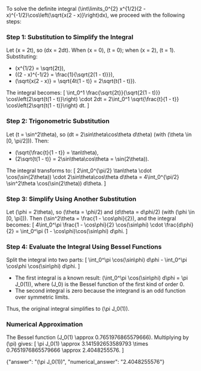 

To solve the definite integral \(\int\limits_0^{2} x^{1/2}(2 - x)^{-1/2}\cos\left(\sqrt{x(2 - x)}\right)dx\), we proceed with the following steps:

### Step 1: Substitution to Simplify the Integral
Let \(x = 2t\), so \(dx = 2dt\). When \(x = 0\), \(t = 0\); when \(x = 2\), \(t = 1\). Substituting:
- \(x^{1/2} = \sqrt{2t}\),
- \((2 - x)^{-1/2} = \frac{1}{\sqrt{2(1 - t)}}\),
- \(\sqrt{x(2 - x)} = \sqrt{4t(1 - t)} = 2\sqrt{t(1 - t)}\).

The integral becomes:
\[
\int_0^1 \frac{\sqrt{2t}}{\sqrt{2(1 - t)}} \cos\left(2\sqrt{t(1 - t)}\right) \cdot 2dt = 2\int_0^1 \sqrt{\frac{t}{1 - t}} \cos\left(2\sqrt{t(1 - t)}\right) dt.
\]

### Step 2: Trigonometric Substitution
Let \(t = \sin^2\theta\), so \(dt = 2\sin\theta\cos\theta d\theta\) (with \(\theta \in [0, \pi/2]\)). Then:
- \(\sqrt{\frac{t}{1 - t}} = \tan\theta\),
- \(2\sqrt{t(1 - t)} = 2\sin\theta\cos\theta = \sin(2\theta)\).

The integral transforms to:
\[
2\int_0^{\pi/2} \tan\theta \cdot \cos(\sin(2\theta)) \cdot 2\sin\theta\cos\theta d\theta = 4\int_0^{\pi/2} \sin^2\theta \cos(\sin(2\theta)) d\theta.
\]

### Step 3: Simplify Using Another Substitution
Let \(\phi = 2\theta\), so \(\theta = \phi/2\) and \(d\theta = d\phi/2\) (with \(\phi \in [0, \pi]\)). Then \(\sin^2\theta = \frac{1 - \cos\phi}{2}\), and the integral becomes:
\[
4\int_0^\pi \frac{1 - \cos\phi}{2} \cos(\sin\phi) \cdot \frac{d\phi}{2} = \int_0^\pi (1 - \cos\phi)\cos(\sin\phi) d\phi.
\]

### Step 4: Evaluate the Integral Using Bessel Functions
Split the integral into two parts:
\[
\int_0^\pi \cos(\sin\phi) d\phi - \int_0^\pi \cos\phi \cos(\sin\phi) d\phi.
\]

- The first integral is a known result: \(\int_0^\pi \cos(\sin\phi) d\phi = \pi J_0(1)\), where \(J_0\) is the Bessel function of the first kind of order 0.
- The second integral is zero because the integrand is an odd function over symmetric limits.

Thus, the original integral simplifies to \(\pi J_0(1)\).

### Numerical Approximation
The Bessel function \(J_0(1) \approx 0.7651976865579666\). Multiplying by \(\pi\) gives:
\[
\pi J_0(1) \approx 3.141592653589793 \times 0.7651976865579666 \approx 2.4048255576.
\]

{"answer": "\(\pi J_0(1)\)", "numerical_answer": "2.4048255576"}